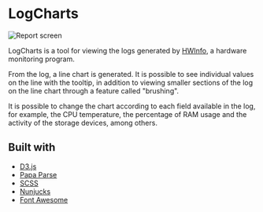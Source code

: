 # LogCharts

![Report screen](https://i.imgur.com/KiMWbYp.png)

LogCharts is a tool for viewing the logs generated by [HWInfo](https://www.hwinfo.com/), a hardware monitoring program.

From the log, a line chart is generated. It is possible to see individual values on the line with the tooltip, in addition to viewing smaller sections of the log on the line chart through a feature called "brushing".

It is possible to change the chart according to each field available in the log, for example, the CPU temperature, the percentage of RAM usage and the activity of the storage devices, among others.

## Built with

- [D3.js](https://d3js.org/)
- [Papa Parse](https://www.papaparse.com/)
- [SCSS](https://sass-lang.com/)
- [Nunjucks](https://mozilla.github.io/nunjucks/)
- [Font Awesome](https://fontawesome.com/)
